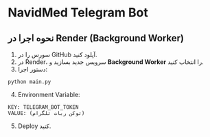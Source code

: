# NavidMed Telegram Bot

## نحوه اجرا در Render (Background Worker)
1. سورس را در GitHub آپلود کنید.
2. در Render، سرویس جدید بسازید و **Background Worker** را انتخاب کنید.
3. دستور اجرا:
```
python main.py
```
4. Environment Variable:
```
KEY: TELEGRAM_BOT_TOKEN
VALUE: (توکن ربات تلگرام)
```
5. Deploy کنید.

